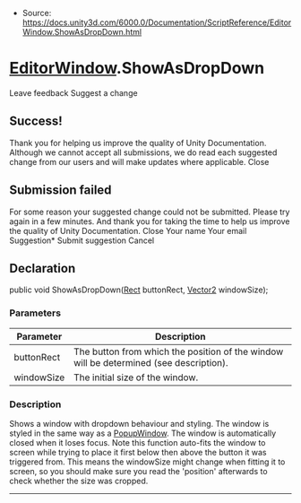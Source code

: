 * Source: https://docs.unity3d.com/6000.0/Documentation/ScriptReference/EditorWindow.ShowAsDropDown.html

#  [EditorWindow](https://docs.unity3d.com/6000.0/Documentation/ScriptReference/EditorWindow.html).ShowAsDropDown
Leave feedback
Suggest a change
## Success!
Thank you for helping us improve the quality of Unity Documentation. Although we cannot accept all submissions, we do read each suggested change from our users and will make updates where applicable.
Close
## Submission failed
For some reason your suggested change could not be submitted. Please <a>try again</a> in a few minutes. And thank you for taking the time to help us improve the quality of Unity Documentation.
Close
Your name Your email Suggestion* Submit suggestion
Cancel
## Declaration
public void ShowAsDropDown([Rect](https://docs.unity3d.com/6000.0/Documentation/ScriptReference/Rect.html) buttonRect, [Vector2](https://docs.unity3d.com/6000.0/Documentation/ScriptReference/Vector2.html) windowSize); 
### Parameters
Parameter | Description  
---|---  
buttonRect | The button from which the position of the window will be determined (see description).  
windowSize | The initial size of the window.  
### Description
Shows a window with dropdown behaviour and styling.
The window is styled in the same way as a [PopupWindow](https://docs.unity3d.com/6000.0/Documentation/ScriptReference/PopupWindow.html). The window is automatically closed when it loses focus. Note this function auto-fits the window to screen while trying to place it first below then above the button it was triggered from. This means the windowSize might change when fitting it to screen, so you should make sure you read the 'position' afterwards to check whether the size was cropped.
* * *
